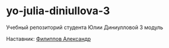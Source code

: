 # yo-julia-diniullova-3
Учебный репозиторий студента Юлии Диниулловой 3 модуль

Наставник: [Филиппов Александр](https://t.me/aleksandrfilippov)
